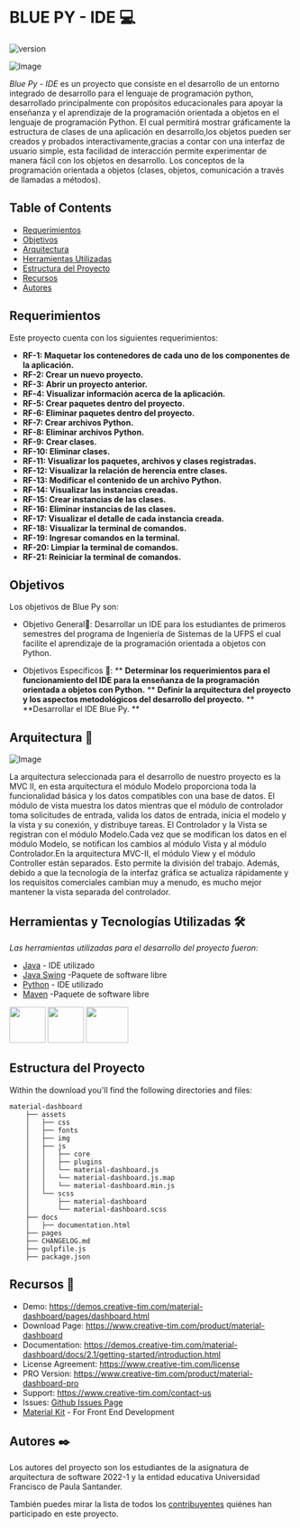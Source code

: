 # BLUE PY - IDE 💻

![version](https://img.shields.io/badge/version-1.0.0-blue.svg) 

![Image](https://s3.amazonaws.com/creativetim_bucket/products/50/original/material-dashboard.jpg?1634648873)

*Blue Py - IDE* es un proyecto que consiste en el desarrollo de un entorno integrado de desarrollo para el lenguaje de programación python, desarrollado 
principalmente con propósitos educacionales para apoyar la enseñanza y el aprendizaje de la programación orientada a objetos en el lenguaje de programación 
Python. El cual permitirá mostrar gráficamente la estructura de clases de una aplicación en desarrollo,los objetos pueden ser creados y probados 
interactivamente,gracias a contar con una interfaz de usuario simple, esta facilidad de interacción permite experimentar de manera fácil con los objetos en 
desarrollo. Los conceptos de la programación orientada a objetos (clases, objetos, comunicación a través de llamadas a métodos). 


## Table of Contents

* [Requerimientos](#requerimientos)
* [Objetivos](#objetivos)
* [Arquitectura](#arquitectura)
* [Herramientas Utilizadas](#herramientas-utilizadas)
* [Estructura del Proyecto](#estructura-del-proyecto)
* [Recursos](#recursos)
* [Autores](#autores)


## Requerimientos

Este proyecto cuenta con los siguientes requerimientos:

* **RF-1: Maquetar los contenedores de cada uno de los componentes de la aplicación.**
* **RF-2: Crear un nuevo proyecto.**
* **RF-3: Abrir un proyecto anterior.**
* **RF-4: Visualizar información acerca de la aplicación.**
* **RF-5: Crear paquetes dentro del proyecto.**
* **RF-6: Eliminar paquetes dentro del proyecto.**
* **RF-7: Crear archivos Python.**
* **RF-8: Eliminar archivos Python.**
* **RF-9: Crear clases.**
* **RF-10: Eliminar clases.**
* **RF-11: Visualizar los paquetes, archivos y clases registradas.**
* **RF-12: Visualizar la relación de herencia entre clases.**
* **RF-13: Modificar el contenido de un archivo Python.**
* **RF-14: Visualizar las instancias creadas.**
* **RF-15: Crear instancias de las clases.**
* **RF-16: Eliminar instancias de las clases.**
* **RF-17: Visualizar el detalle de cada instancia creada.**
* **RF-18: Visualizar la terminal de comandos.**
* **RF-19: Ingresar comandos en la terminal.**
* **RF-20: Limpiar la terminal de comandos.**
* **RF-21: Reiniciar la terminal de comandos.**


## Objetivos

Los objetivos de Blue Py son:

- Objetivo General💯: Desarrollar un IDE para los estudiantes de primeros semestres del programa de Ingeniería de Sistemas de la UFPS el cual facilite 
el aprendizaje de la programación orientada a objetos con Python. 

- Objetivos Específicos 🎯: ** **Determinar los requerimientos para el funcionamiento del IDE para la enseñanza de la programación orientada a objetos con Python.**
** **Definir la arquitectura del proyecto y los aspectos metodológicos del desarrollo del proyecto.**
** **Desarrollar el IDE Blue Py. **


## Arquitectura 📝

![Image](https://s3.amazonaws.com/creativetim_bucket/products/50/original/material-dashboard.jpg?1634648873)

La arquitectura seleccionada para el desarrollo de nuestro proyecto es la MVC II, en esta arquitectura el módulo Modelo proporciona toda la funcionalidad 
básica y los datos compatibles con una base de datos. El módulo de vista muestra los datos mientras que el módulo de controlador toma solicitudes de entrada, 
valida los datos de entrada, inicia el modelo y la vista y su conexión, y distribuye tareas. El Controlador y la Vista se registran con el módulo Modelo.Cada 
vez que se modifican los datos en el módulo Modelo, se notifican los cambios al módulo Vista y al módulo Controlador.En la arquitectura MVC-II, el módulo View 
y el módulo Controller están separados. Esto permite la división del trabajo. Además, debido a que la tecnología de la interfaz gráfica se actualiza 
rápidamente y los requisitos comerciales cambian muy a menudo, es mucho mejor mantener la vista separada del controlador.


## Herramientas y Tecnologías Utilizadas 🛠️

_Las herramientas utilizadas para el desarrollo del proyecto fueron:_

* [Java](https://netbeans.apache.org) - IDE utilizado
* [Java Swing](https://www.apachefriends.org/es/index.html) -Paquete de software libre
* [Python](https://netbeans.apache.org) - IDE utilizado
* [Maven](https://www.apachefriends.org/es/index.html) -Paquete de software libre

<img src="https://cdn-icons-png.flaticon.com/512/226/226777.png" width="64" height="64"> <img src="https://upload.wikimedia.org/wikipedia/commons/thumb/c/c3/Python-logo-notext.svg/768px-Python-logo-notext.svg.png" width="64" height="64"> <img src="https://upload.wikimedia.org/wikipedia/commons/thumb/5/52/Apache_Maven_logo.svg/2560px-Apache_Maven_logo.svg.png" width="75" height="64"> 



## Estructura del Proyecto
Within the download you'll find the following directories and files:

```
material-dashboard
    ├── assets
    │   ├── css
    │   ├── fonts
    │   ├── img
    │   ├── js
    │   │   ├── core
    │   │   ├── plugins
    │   │   └── material-dashboard.js
    │   │   └── material-dashboard.js.map
    │   │   └── material-dashboard.min.js
    │   └── scss
    │       ├── material-dashboard
    │       └── material-dashboard.scss
    ├── docs
    │   ├── documentation.html
    ├── pages
    ├── CHANGELOG.md
    ├── gulpfile.js
    ├── package.json
```



## Recursos 📑
- Demo: <https://demos.creative-tim.com/material-dashboard/pages/dashboard.html>
- Download Page: <https://www.creative-tim.com/product/material-dashboard>
- Documentation: <https://demos.creative-tim.com/material-dashboard/docs/2.1/getting-started/introduction.html>
- License Agreement: <https://www.creative-tim.com/license>
- PRO Version: <https://www.creative-tim.com/product/material-dashboard-pro>
- Support: <https://www.creative-tim.com/contact-us>
- Issues: [Github Issues Page](https://github.com/creativetimofficial/material-dashboard/issues)
- [Material Kit](https://www.creative-tim.com/product/material-kit?ref=github-md-free) - For Front End Development



## Autores ✒️

Los autores del proyecto son los estudiantes de la asignatura de arquitectura de software 2022-1 y la entidad educativa Universidad Francisco de 
Paula Santander.

También puedes mirar la lista de todos los [contribuyentes](https://github.com/Arquitectura-de-Software-UFPS-2022-I/python-poo-gui/graphs/contributors) quiénes han participado en este proyecto. 

